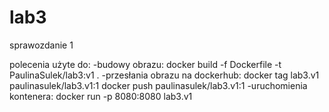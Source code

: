 # lab3
sprawozdanie 1

polecenia użyte do:
-budowy obrazu:
docker build -f Dockerfile -t PaulinaSulek/lab3:v1 .
-przesłania obrazu na dockerhub:
docker tag lab3.v1 paulinasulek/lab3.v1:1
docker push paulinasulek/lab3.v1:1
-uruchomienia  kontenera:
docker run -p 8080:8080 lab3.v1
